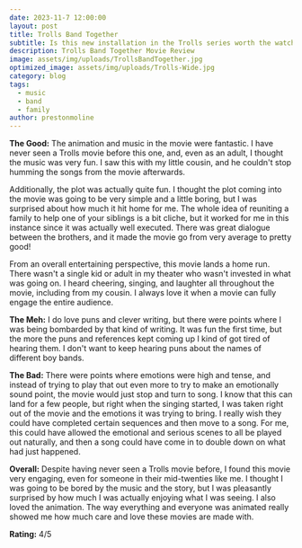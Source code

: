 ```yaml
---
date: 2023-11-7 12:00:00
layout: post
title: Trolls Band Together
subtitle: Is this new installation in the Trolls series worth the watch?
description: Trolls Band Together Movie Review
image: assets/img/uploads/TrollsBandTogether.jpg
optimized_image: assets/img/uploads/Trolls-Wide.jpg
category: blog
tags:
  - music
  - band
  - family
author: prestonmoline
---
```


**The Good:**
The animation and music in the movie were fantastic. I have never seen a Trolls movie before this one, and, even as an adult, I thought the music was very fun. I saw this with my little cousin, and he couldn't stop humming the songs from the movie afterwards. 


Additionally, the plot was actually quite fun. I thought the plot coming into the movie was going to be very simple and a little boring, but I was surprised about how much it hit home for me. The whole idea of reuniting a family to help one of your siblings is a bit cliche, but it worked for me in this instance since it was actually well executed. There was great dialogue between the brothers, and it made the movie go from very average to pretty good! 


From an overall entertaining perspective, this movie lands a home run. There wasn't a single kid or adult in my theater who wasn't invested in what was going on. I heard cheering, singing, and laughter all throughout the movie, including from my cousin. I always love it when a movie can fully engage the entire audience.


**The Meh:**
I do love puns and clever writing, but there were points where I was being bombarded by that kind of writing. It was fun the first time, but the more the puns and references kept coming up I kind of got tired of hearing them. I don't want to keep hearing puns about the names of different boy bands.


**The Bad:**
There were points where emotions were high and tense, and instead of trying to play that out even more to try to make an emotionally sound point, the movie would just stop and turn to song. I know that this can land for a few people, but right when the singing started, I was taken right out of the movie and the emotions it was trying to bring. I really wish they could have completed certain sequences and then move to a song. For me, this could have allowed the emotional and serious scenes to all be played out naturally, and then a song could have come in to double down on what had just happened.


**Overall:**
Despite having never seen a Trolls movie before, I found this movie very engaging, even for someone in their mid-twenties like me. I thought I was going to be bored by the music and the story, but I was pleasantly surprised by how much I was actually enjoying what I was seeing. I also loved the animation. The way everything and everyone was animated really showed me how much care and love these movies are made with.


**Rating:**
4/5
